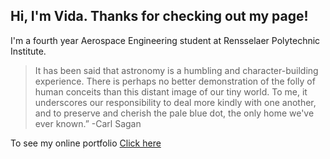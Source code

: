 ## Hi, I'm Vida. Thanks for checking out my page!
I'm a fourth year Aerospace Engineering student at Rensselaer Polytechnic Institute. 

<blockquote>It has been said that astronomy is a humbling and character-building experience. There is perhaps no better demonstration of the folly of human conceits than this distant image of our tiny world. To me, it underscores our responsibility to deal more kindly with one another, and to preserve and cherish the pale blue dot, the only home we've ever known.” -Carl Sagan</blockquote> 

To see my online portfolio
<a href="https://rpi-csm.symplicity.com/profiles/vida.zou">Click here</a>

